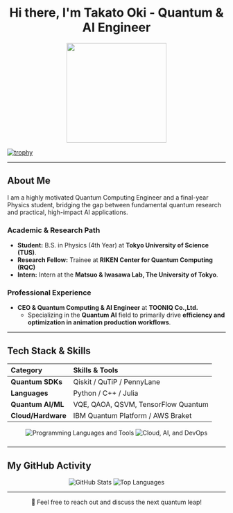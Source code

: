 <div align="center">
    <h1>Hi there, I'm Takato Oki - Quantum & AI Engineer</h1>
</div>

<p align="center">
  <img src="https://miro.medium.com/max/2048/1*OohqW5DGh9CQS4hLY5FXzA.png" height="230"/>
</p>

[![trophy](https://github-profile-trophy.vercel.app/?username=TakatoPhy)](https://github.com/TakatoPhy/github-profile-trophy)

---

## About Me

I am a highly motivated Quantum Computing Engineer and a final-year Physics student, bridging the gap between fundamental quantum research and practical, high-impact AI applications.

### Academic & Research Path

- **Student:** B.S. in Physics (4th Year) at **Tokyo University of Science (TUS)**.
- **Research Fellow:** Trainee at **RIKEN Center for Quantum Computing (RQC)**
- **Intern:**  Intern at the **Matsuo & Iwasawa Lab, The University of Tokyo**.

### Professional Experience

- **CEO & Quantum Computing & AI Engineer** at **TOONIQ Co.,Ltd.**
    - Specializing in the **Quantum AI** field to primarily drive **efficiency and optimization in animation production workflows**.

---

## Tech Stack & Skills

| Category | Skills & Tools |
| :--- | :--- |
| **Quantum SDKs** | Qiskit / QuTiP / PennyLane|
| **Languages** | Python / C++ / Julia |
| **Quantum AI/ML** | VQE, QAOA, QSVM, TensorFlow Quantum |
| **Cloud/Hardware** | IBM Quantum Platform / AWS Braket|

<p align="center">
<img src="https://skillicons.dev/icons?i=python,cpp,julia,react,html,css,php,latex" alt="Programming Languages and Tools" style="margin-bottom: 10px;"/>
<img src="https://skillicons.dev/icons?i=aws,googlecloud,github,docker" alt="Cloud, AI, and DevOps" style="margin-bottom: 10px;"/>
</p>
</p>

---


## My GitHub Activity

<div align="center">
    <img src="https://github-readme-stats.vercel.app/api?username=TakatoPhy&show_icons=true&theme=gotham&rank_icon=github&hide_border=true" alt="GitHub Stats" />
    <img src="https://github-readme-stats.vercel.app/api/top-langs/?username=TakatoPhy&layout=compact&theme=gotham&hide_border=true" alt="Top Languages" />
</div>

---

<div align="center">
    <p>💬 Feel free to reach out and discuss the next quantum leap!</p>
</div>
